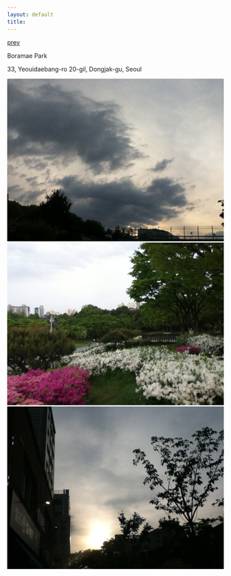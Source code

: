 ```yaml
---
layout: default
title: 
---
```


[prev](./april)

Boramae Park

33, Yeouidaebang-ro 20-gil, Dongjak-gu, Seoul

<img src="./data/5/1.jpeg" alt="">

<img src="./data/5/2.jpeg" alt="">

<img src="./data/5/3.jpeg" alt="">